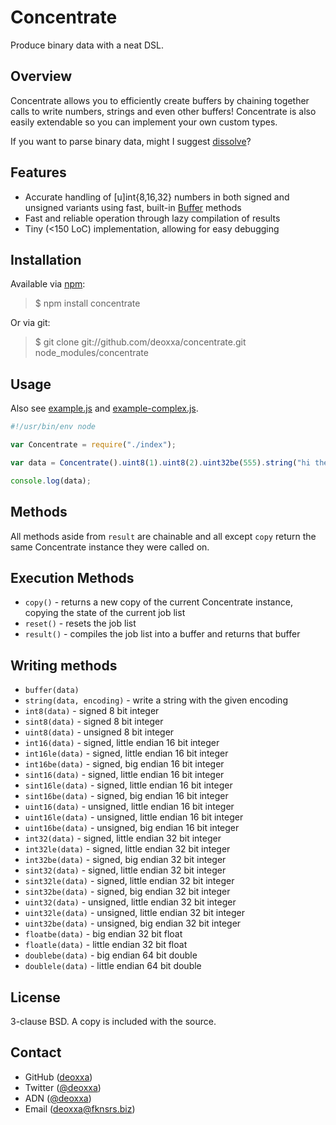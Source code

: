 Concentrate
===========

Produce binary data with a neat DSL.

Overview
--------

Concentrate allows you to efficiently create buffers by chaining together calls
to write numbers, strings and even other buffers! Concentrate is also easily
extendable so you can implement your own custom types.

If you want to parse binary data, might I suggest [dissolve](https://github.com/deoxxa/dissolve)?

Features
--------

* Accurate handling of [u]int{8,16,32} numbers in both signed and unsigned
  variants using fast, built-in [Buffer](http://nodejs.org/docs/latest/api/buffer.html)
  methods
* Fast and reliable operation through lazy compilation of results
* Tiny (<150 LoC) implementation, allowing for easy debugging

Installation
------------

Available via [npm](http://npmjs.org/):

> $ npm install concentrate

Or via git:

> $ git clone git://github.com/deoxxa/concentrate.git node_modules/concentrate

Usage
-----

Also see [example.js](https://github.com/deoxxa/concentrate/blob/master/example.js) and
[example-complex.js](https://github.com/deoxxa/concentrate/blob/master/example-complex.js).

```javascript
#!/usr/bin/env node

var Concentrate = require("./index");

var data = Concentrate().uint8(1).uint8(2).uint32be(555).string("hi there", "utf8").result();

console.log(data);
```

Methods
-------

All methods aside from `result` are chainable and all except `copy` return the
same Concentrate instance they were called on.

Execution Methods
-----------------

* `copy()` - returns a new copy of the current Concentrate instance, copying the
  state of the current job list
* `reset()` - resets the job list
* `result()` - compiles the job list into a buffer and returns that buffer

Writing methods
---------------

* `buffer(data)`
* `string(data, encoding)` - write a string with the given encoding
* `int8(data)` - signed 8 bit integer
* `sint8(data)` - signed 8 bit integer
* `uint8(data)` - unsigned 8 bit integer
* `int16(data)` - signed, little endian 16 bit integer
* `int16le(data)` - signed, little endian 16 bit integer
* `int16be(data)` - signed, big endian 16 bit integer
* `sint16(data)` - signed, little endian 16 bit integer
* `sint16le(data)` - signed, little endian 16 bit integer
* `sint16be(data)` - signed, big endian 16 bit integer
* `uint16(data)` - unsigned, little endian 16 bit integer
* `uint16le(data)` - unsigned, little endian 16 bit integer
* `uint16be(data)` - unsigned, big endian 16 bit integer
* `int32(data)` - signed, little endian 32 bit integer
* `int32le(data)` - signed, little endian 32 bit integer
* `int32be(data)` - signed, big endian 32 bit integer
* `sint32(data)` - signed, little endian 32 bit integer
* `sint32le(data)` - signed, little endian 32 bit integer
* `sint32be(data)` - signed, big endian 32 bit integer
* `uint32(data)` - unsigned, little endian 32 bit integer
* `uint32le(data)` - unsigned, little endian 32 bit integer
* `uint32be(data)` - unsigned, big endian 32 bit integer
* `floatbe(data)` - big endian 32 bit float
* `floatle(data)` - little endian 32 bit float
* `doublebe(data)` - big endian 64 bit double
* `doublele(data)` - little endian 64 bit double

License
-------

3-clause BSD. A copy is included with the source.

Contact
-------

* GitHub ([deoxxa](http://github.com/deoxxa))
* Twitter ([@deoxxa](http://twitter.com/deoxxa))
* ADN ([@deoxxa](https://alpha.app.net/deoxxa))
* Email ([deoxxa@fknsrs.biz](mailto:deoxxa@fknsrs.biz))
